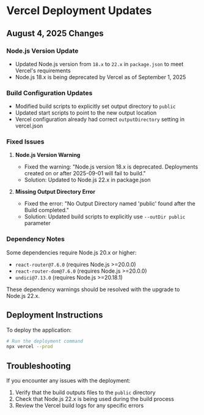 # Vercel Deployment Updates

## August 4, 2025 Changes

### Node.js Version Update

- Updated Node.js version from `18.x` to `22.x` in `package.json` to meet Vercel's requirements
- Node.js 18.x is being deprecated by Vercel as of September 1, 2025

### Build Configuration Updates

- Modified build scripts to explicitly set output directory to `public`
- Updated start scripts to point to the new output location
- Vercel configuration already had correct `outputDirectory` setting in vercel.json

### Fixed Issues

1. **Node.js Version Warning**
   - Fixed the warning: "Node.js version 18.x is deprecated. Deployments created on or after 2025-09-01 will fail to build."
   - Solution: Updated to Node.js 22.x in package.json

2. **Missing Output Directory Error**
   - Fixed the error: "No Output Directory named 'public' found after the Build completed."
   - Solution: Updated build scripts to explicitly use `--outDir public` parameter

### Dependency Notes

Some dependencies require Node.js 20.x or higher:

- `react-router@7.6.0` (requires Node.js >=20.0.0)
- `react-router-dom@7.6.0` (requires Node.js >=20.0.0)
- `undici@7.13.0` (requires Node.js >=20.18.1)

These dependency warnings should be resolved with the upgrade to Node.js 22.x.

## Deployment Instructions

To deploy the application:

```bash
# Run the deployment command
npx vercel --prod
```

## Troubleshooting

If you encounter any issues with the deployment:

1. Verify that the build outputs files to the `public` directory
2. Check that Node.js 22.x is being used during the build process
3. Review the Vercel build logs for any specific errors
